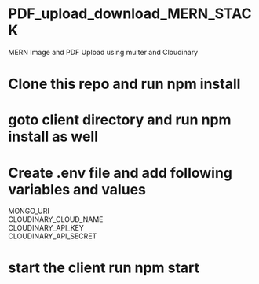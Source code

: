 # PDF_upload_download_MERN_STACK
 MERN Image  and PDF Upload using multer and Cloudinary


# Clone this repo and run npm install
# goto client directory and run npm install as well
# Create .env file and add following variables and values 
MONGO_URI <br>
CLOUDINARY_CLOUD_NAME<br>
CLOUDINARY_API_KEY<br>
CLOUDINARY_API_SECRET<br>

# start the client run npm start
